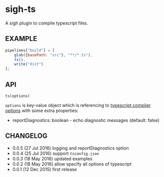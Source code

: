 sigh-ts
=======
A sigh plugin to compile typescript files.

EXAMPLE
-------
```js
pipelines["build"] = [
	glob({basePath: "src"}, "**/*.ts"),
	ts(),
	write("dist")
];
```

API
---
`ts(options)`

`options` is key-value object which is referencing to [typescript compiler options](http://www.typescriptlang.org/docs/handbook/compiler-options.html)
with some extra properties:

* reportDiagnostics: boolean - echo diagnostic messages (default: false)

CHANGELOG
---------
* 0.0.5 (27 Jul 2016) logging and reportDiagnostics option
* 0.0.4 (25 Jul 2016) support `tsconfig.json`
* 0.0.3 (18 May 2016) updated examples
* 0.0.2 (18 May 2016) allow specify all options of typescript
* 0.0.1 (12 Dec 2015) first release